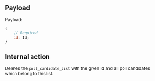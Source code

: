 ## Payload

Payload:
```js
{
    // Required
    id: Id;
}
```

## Internal action
Deletes the `poll_candidate_list` with the given id and all poll candidates which belong to this list.